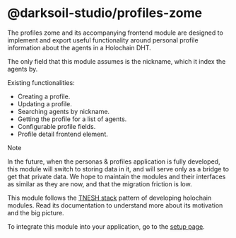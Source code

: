 # @darksoil-studio/profiles-zome

The profiles zome and its accompanying frontend module are designed to implement and export useful functionality around personal profile information about the agents in a Holochain DHT.

The only field that this module assumes is the nickname, which it index the agents by.

Existing functionalities:

- Creating a profile.
- Updating a profile.
- Searching agents by nickname.
- Getting the profile for a list of agents.
- Configurable profile fields.
- Profile detail frontend element.

> [!NOTE]
> In the future, when the personas & profiles application is fully developed, this module will switch to storing data in it, and will serve only as a bridge to get that private data. We hope to maintain the modules and their interfaces as similar as they are now, and that the migration friction is low.

This module follows the [TNESH stack](https://darksoil.studio/tnesh-stack/) pattern of developing holochain modules. Read its documentation to understand more about its motivation and the big picture.

To integrate this module into your application, go to the [setup page](/setup.md).
